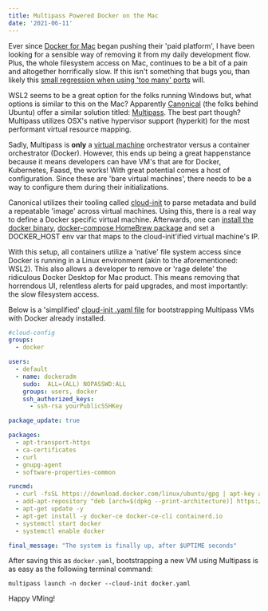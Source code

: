 ```yaml
---
title: Multipass Powered Docker on the Mac
date: '2021-06-11'
---
```


Ever since [Docker for Mac][d4mac] began pushing their 'paid platform',
I have been looking for a sensible way of removing it from my daily development flow.
Plus, the whole filesystem access on Mac,
continues to be a bit of a pain and altogether horrifically slow.
If this isn't something that bugs you,
than likely this [small regression when using 'too many' ports][regres] will.

WSL2 seems to be a great option for the folks running Windows but,
what options is similar to this on the Mac?
Apparently [Canonical][can] (the folks behind Ubuntu) offer a similar solution titled: [Multipass][mpass].
The best part though?
Multipass utilizes OSX's native hypervisor support (hyperkit) for the most performant virtual resource mapping.

Sadly, Multipass is **only** a [virtual machine][vm] orchestrator versus a container orchestrator (Docker).
However, this ends up being a great happenstance because it means developers can have VM's that are for
Docker, Kubernetes, Faasd, the works!
With great potential comes a host of configuration.
Since these are 'bare virtual machines',
there needs to be a way to configure them during their initializations.

Canonical utilizes their tooling called [cloud-init][cinit] to parse metadata and build a repeatable 'image' across virtual machines.
Using this,
there is a real way to define a Docker specific virtual machine.
Afterwards,
one can [install the docker binary][dbin],
[docker-compose HomeBrew package][dcbrew] and
set a DOCKER_HOST env var that maps to the cloud-init'ified virtual machine's IP.

With this setup,
all containers utilize a 'native' file system access since Docker is running in a Linux environment (akin to the aforementioned: WSL2).
This also allows a developer to remove or 'rage delete' the ridiculous Docker Desktop for Mac product.
This means removing that horrendous UI,
relentless alerts for paid upgrades,
and most importantly:
the slow filesystem access.

Below is a 'simplified' [cloud-init .yaml file][gist] for bootstrapping Multipass VMs with Docker already installed.

```yaml
#cloud-config
groups:
  - docker

users:
  - default
  - name: dockeradm
    sudo:  ALL=(ALL) NOPASSWD:ALL
    groups: users, docker
    ssh_authorized_keys:
      - ssh-rsa yourPublicSSHKey

package_update: true

packages:
  - apt-transport-https
  - ca-certificates
  - curl
  - gnupg-agent
  - software-properties-common

runcmd:
  - curl -fsSL https://download.docker.com/linux/ubuntu/gpg | apt-key add -
  - add-apt-repository "deb [arch=$(dpkg --print-architecture)] https://download.docker.com/linux/ubuntu $(lsb_release -cs) stable"
  - apt-get update -y
  - apt-get install -y docker-ce docker-ce-cli containerd.io
  - systemctl start docker
  - systemctl enable docker

final_message: "The system is finally up, after $UPTIME seconds"
```

After saving this as `docker.yaml`,
bootstrapping a new VM using Multipass is as easy as the following terminal command:

`multipass launch -n docker --cloud-init docker.yaml`

Happy VMing!

[d4mac]: https://docs.docker.com/docker-for-mac/install/

[mpass]: https://multipass.run/

[cinit]: https://github.com/canonical/cloud-init

[regres]: https://github.com/docker/for-mac/issues/5668

[vm]: https://en.wikipedia.org/wiki/Virtual_machine

[dbin]: https://docs.docker.com/engine/install/binaries/#install-client-binaries-on-macos

[dcbrew]: https://formulae.brew.sh/formula/docker-compose

[gist]: https://gist.github.com/braidn/c48bc0aaaa3c680bd0ec9eee25d39e44

[can]: https://canonical.com
